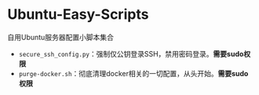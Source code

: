 # Ubuntu-Easy-Scripts
自用Ubuntu服务器配置小脚本集合

- `secure_ssh_config.py`：强制仅公钥登录SSH，禁用密码登录。**需要sudo权限**
- `purge-docker.sh`：彻底清理docker相关的一切配置，从头开始。**需要sudo权限**
